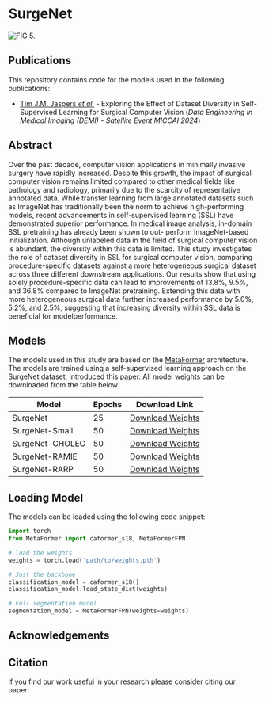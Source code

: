 # SurgeNet
![FIG 5.](figures/SurgeNet.png)

## Publications
This repository contains code for the models used in the following publications:

- [Tim J.M. Jaspers *et al.*](https://) - Exploring the Effect of Dataset Diversity in
Self-Supervised Learning for Surgical Computer
Vision (*Data Engineering in Medical Imaging (DEMI) - Satellite Event MICCAI 2024*)

  
## Abstract
Over the past decade, computer vision applications in minimally invasive surgery have rapidly increased. Despite this growth, the
impact of surgical computer vision remains limited compared to other
medical fields like pathology and radiology, primarily due to the scarcity
of representative annotated data. While transfer learning from large annotated datasets such as ImageNet has traditionally been the norm to
achieve high-performing models, recent advancements in self-supervised
learning (SSL) have demonstrated superior performance. In medical image analysis, in-domain SSL pretraining has already been shown to out-
perform ImageNet-based initialization. Although unlabeled data in the
field of surgical computer vision is abundant, the diversity within this
data is limited. This study investigates the role of dataset diversity in
SSL for surgical computer vision, comparing procedure-specific datasets
against a more heterogeneous surgical dataset across three different downstream applications.
Our results show that using solely procedure-specific
data can lead to improvements of 13.8%, 9.5%, and 36.8% compared to ImageNet
pretraining. Extending this data with more heterogeneous surgical data further
increased performance by 5.0%, 5.2%, and 2.5%, suggesting that increasing diversity
within SSL data is beneficial for modelperformance.

## Models
The models used in this study are based on the [MetaFormer](https://arxiv.org/abs/2210.13452) architecture. The models are trained using a self-supervised learning approach on the SurgeNet
dataset, introduced this [paper](https://). All model weights can be downloaded from the table below.

| Model           | Epochs | Download Link                                                                                                                                     |
|-----------------|--------|---------------------------------------------------------------------------------------------------------------------------------------------------|
| SurgeNet        | 25     | [Download Weights](https://huggingface.co/TimJaspersTue/SurgeNetModels/resolve/main/SurgeNet_checkpoint_epoch0025_teacher.pth?download=true)      |
| SurgeNet-Small  | 50     | [Download Weights](https://huggingface.co/TimJaspersTue/SurgeNetModels/resolve/main/SurgeNetSmall_checkpoint_epoch0050_teacher.pth?download=true) |
| SurgeNet-CHOLEC | 50     | [Download Weights](https://huggingface.co/TimJaspersTue/SurgeNetModels/resolve/main/CHOLEC_checkpoint_epoch0050_teacher.pth?download=true)        |
| SurgeNet-RAMIE  | 50     | [Download Weights](https://huggingface.co/TimJaspersTue/SurgeNetModels/resolve/main/RAMIE_checkpoint_epoch0050_teacher.pth?download=true)         |
| SurgeNet-RARP   | 50     | [Download Weights](https://huggingface.co/TimJaspersTue/SurgeNetModels/resolve/main/RARP_checkpoint_epoch0050_teacher.pth?download=true)          | 


## Loading Model
The models can be loaded using the following code snippet:

```python
import torch
from MetaFormer import caformer_s18, MetaFormerFPN

# load the weights
weights = torch.load('path/to/weights.pth')

# Just the backbone
classification_model = caformer_s18()
classification_model.load_state_dict(weights)

# Full segmentation model
segmentation_model = MetaFormerFPN(weights=weights)

```

## Acknowledgements


## Citation
If you find our work useful in your research please consider citing our paper: